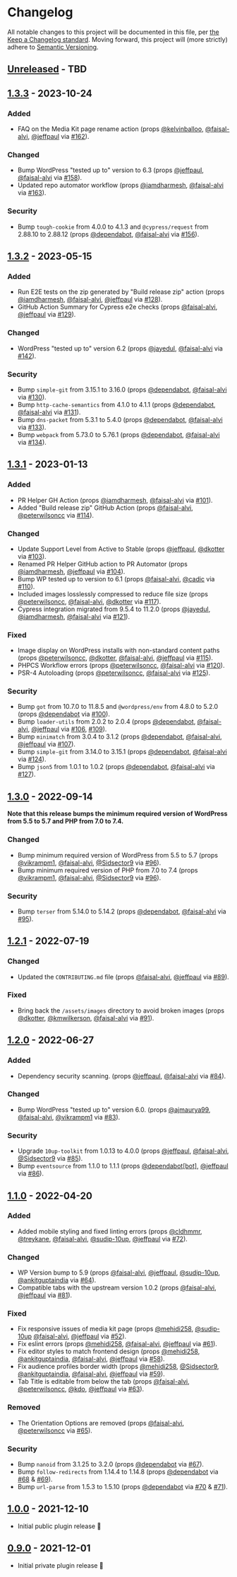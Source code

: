 # Changelog

All notable changes to this project will be documented in this file, per [the Keep a Changelog standard](http://keepachangelog.com/).  Moving forward, this project will (more strictly) adhere to [Semantic Versioning](http://semver.org/).

## [Unreleased] - TBD

## [1.3.3] - 2023-10-24
### Added
- FAQ on the Media Kit page rename action (props [@kelvinballoo](https://github.com/kelvinballoo), [@faisal-alvi](https://github.com/faisal-alvi), [@jeffpaul](https://github.com/jeffpaul) via [#162](https://github.com/10up/simple-local-avatars/pull/162)).

### Changed
- Bump WordPress "tested up to" version to 6.3 (props [@jeffpaul](https://github.com/jeffpaul), [@faisal-alvi](https://github.com/faisal-alvi) via [#158](https://github.com/10up/publisher-media-kit/pull/158)).
- Updated repo automator workflow (props [@iamdharmesh](https://github.com/iamdharmesh), [@faisal-alvi](https://github.com/faisal-alvi) via [#163](https://github.com/10up/simple-local-avatars/pull/163)).

### Security
- Bump `tough-cookie` from 4.0.0 to 4.1.3 and `@cypress/request` from 2.88.10 to 2.88.12 (props [@dependabot](https://github.com/dependabot), [@faisal-alvi](https://github.com/faisal-alvi) via [#156](https://github.com/10up/simple-local-avatars/pull/156)).

## [1.3.2] - 2023-05-15
### Added
- Run E2E tests on the zip generated by "Build release zip" action (props [@iamdharmesh](https://github.com/iamdharmesh), [@faisal-alvi](https://github.com/faisal-alvi), [@jeffpaul](https://github.com/jeffpaul) via [#128](https://github.com/10up/publisher-media-kit/pull/128)).
- GitHub Action Summary for Cypress e2e checks (props [@faisal-alvi](https://github.com/faisal-alvi), [@jeffpaul](https://github.com/jeffpaul) via [#129](https://github.com/10up/publisher-media-kit/pull/129)).

### Changed
- WordPress "tested up to" version 6.2 (props [@jayedul](https://github.com/jayedul), [@faisal-alvi](https://github.com/faisal-alvi) via [#142](https://github.com/10up/publisher-media-kit/pull/142)).

### Security
- Bump `simple-git` from 3.15.1 to 3.16.0 (props [@dependabot](https://github.com/dependabot), [@faisal-alvi](https://github.com/faisal-alvi) via [#130](https://github.com/10up/publisher-media-kit/pull/130)).
- Bump `http-cache-semantics` from 4.1.0 to 4.1.1 (props [@dependabot](https://github.com/dependabot), [@faisal-alvi](https://github.com/faisal-alvi) via [#131](https://github.com/10up/publisher-media-kit/pull/131)).
- Bump `dns-packet` from 5.3.1 to 5.4.0 (props [@dependabot](https://github.com/dependabot), [@faisal-alvi](https://github.com/faisal-alvi) via [#133](https://github.com/10up/publisher-media-kit/pull/133)).
- Bump `webpack` from 5.73.0 to 5.76.1 (props [@dependabot](https://github.com/dependabot), [@faisal-alvi](https://github.com/faisal-alvi) via [#134](https://github.com/10up/publisher-media-kit/pull/134)).

## [1.3.1] - 2023-01-13
### Added
- PR Helper GH Action (props [@iamdharmesh](https://github.com/iamdharmesh), [@faisal-alvi](https://github.com/faisal-alvi) via [#101](https://github.com/10up/publisher-media-kit/pull/101)).
- Added "Build release zip" GitHub Action (props [@faisal-alvi](https://github.com/faisal-alvi), [@peterwilsoncc](https://github.com/peterwilsoncc) via [#114](https://github.com/10up/publisher-media-kit/pull/114)).

### Changed
- Update Support Level from Active to Stable (props [@jeffpaul](https://github.com/jeffpaul), [@dkotter](https://github.com/dkotter) via [#103](https://github.com/10up/publisher-media-kit/pull/103)).
- Renamed PR Helper GitHub action to PR Automator (props [@iamdharmesh](https://github.com/iamdharmesh), [@jeffpaul](https://github.com/jeffpaul) via [#104](https://github.com/10up/publisher-media-kit/pull/104)).
- Bump WP tested up to version to 6.1 (props [@faisal-alvi](https://github.com/faisal-alvi), [@cadic](https://github.com/cadic) via [#110](https://github.com/10up/publisher-media-kit/pull/110)).
- Included images losslessly compressed to reduce file size (props [@peterwilsoncc](https://github.com/peterwilsoncc), [@faisal-alvi](https://github.com/faisal-alvi), [@dkotter](https://github.com/dkotter) via [#117](https://github.com/10up/publisher-media-kit/pull/117)).
- Cypress integration migrated from 9.5.4 to 11.2.0 (props [@jayedul](https://github.com/jayedul), [@iamdharmesh](https://github.com/iamdharmesh), [@faisal-alvi](https://github.com/faisal-alvi) via [#121](https://github.com/10up/publisher-media-kit/pull/121)).

### Fixed
- Image display on WordPress installs with non-standard content paths (props [@peterwilsoncc](https://github.com/peterwilsoncc), [@dkotter](https://github.com/dkotter), [@faisal-alvi](https://github.com/faisal-alvi), [@jeffpaul](https://github.com/jeffpaul) via [#115](https://github.com/10up/publisher-media-kit/pull/115)).
- PHPCS Workflow errors (props [@peterwilsoncc](https://github.com/peterwilsoncc), [@faisal-alvi](https://github.com/faisal-alvi) via [#120](https://github.com/10up/publisher-media-kit/pull/120)).
- PSR-4 Autoloading (props [@peterwilsoncc](https://github.com/peterwilsoncc), [@faisal-alvi](https://github.com/faisal-alvi) via [#125](https://github.com/10up/publisher-media-kit/pull/125)).

### Security
- Bump `got` from 10.7.0 to 11.8.5 and `@wordpress/env` from 4.8.0 to 5.2.0 (props [@dependabot](https://github.com/dependabot) via [#100](https://github.com/10up/publisher-media-kit/pull/100)).
- Bump `loader-utils` from 2.0.2 to 2.0.4 (props [@dependabot](https://github.com/dependabot), [@faisal-alvi](https://github.com/faisal-alvi), [@jeffpaul](https://github.com/jeffpaul) via [#106](https://github.com/10up/publisher-media-kit/pull/106), [#109](https://github.com/10up/publisher-media-kit/pull/109)).
- Bump `minimatch` from 3.0.4 to 3.1.2 (props [@dependabot](https://github.com/dependabot), [@faisal-alvi](https://github.com/faisal-alvi), [@jeffpaul](https://github.com/jeffpaul) via [#107](https://github.com/10up/publisher-media-kit/pull/107)).
- Bump `simple-git` from 3.14.0 to 3.15.1 (props [@dependabot](https://github.com/dependabot), [@faisal-alvi](https://github.com/faisal-alvi) via [#124](https://github.com/10up/publisher-media-kit/pull/124)).
- Bump `json5` from 1.0.1 to 1.0.2 (props [@dependabot](https://github.com/dependabot), [@faisal-alvi](https://github.com/faisal-alvi) via [#127](https://github.com/10up/publisher-media-kit/pull/127)).

## [1.3.0] - 2022-09-14
**Note that this release bumps the minimum required version of WordPress from 5.5 to 5.7 and PHP from 7.0 to 7.4.**

### Changed
- Bump minimum required version of WordPress from 5.5 to 5.7 (props [@vikrampm1](https://github.com/vikrampm1), [@faisal-alvi](https://github.com/faisal-alvi), [@Sidsector9](https://github.com/Sidsector9) via [#96](https://github.com/10up/publisher-media-kit/pull/96)).
- Bump minimum required version of PHP from 7.0 to 7.4 (props [@vikrampm1](https://github.com/vikrampm1), [@faisal-alvi](https://github.com/faisal-alvi), [@Sidsector9](https://github.com/Sidsector9) via [#96](https://github.com/10up/publisher-media-kit/pull/96)).

### Security
- Bump `terser` from 5.14.0 to 5.14.2 (props [@dependabot](https://github.com/apps/dependabot), [@faisal-alvi](https://github.com/faisal-alvi) via [#95](https://github.com/10up/publisher-media-kit/pull/95)).

## [1.2.1] - 2022-07-19
### Changed
- Updated the `CONTRIBUTING.md` file (props [@faisal-alvi](https://github.com/faisal-alvi), [@jeffpaul](https://github.com/jeffpaul) via [#89](https://github.com/10up/publisher-media-kit/pull/89)).

### Fixed
- Bring back the `/assets/images` directory to avoid broken images (props [@dkotter](https://github.com/dkotter), [@kmwilkerson](https://github.com/kmwilkerson), [@faisal-alvi](https://github.com/faisal-alvi) via [#91](https://github.com/10up/publisher-media-kit/pull/91)).

## [1.2.0] - 2022-06-27
### Added
- Dependency security scanning. (props [@jeffpaul](https://github.com/jeffpaul), [@faisal-alvi](https://github.com/faisal-alvi) via [#84](https://github.com/10up/publisher-media-kit/pull/84)).

### Changed
- Bump WordPress "tested up to" version 6.0. (props [@ajmaurya99](https://github.com/ajmaurya99), [@faisal-alvi](https://github.com/faisal-alvi), [@vikrampm1](https://github.com/vikrampm1) via [#83](https://github.com/10up/publisher-media-kit/pull/83)).

### Security
- Upgrade `10up-toolkit` from 1.0.13 to 4.0.0 (props [@jeffpaul](https://github.com/jeffpaul), [@faisal-alvi](https://github.com/faisal-alvi), [@Sidsector9](https://github.com/Sidsector9) via [#85](https://github.com/10up/publisher-media-kit/pull/85)).
- Bump `eventsource` from 1.1.0 to 1.1.1 (props [@dependabot[bot]](https://github.com/apps/dependabot), [@jeffpaul](https://github.com/jeffpaul) via [#86](https://github.com/10up/publisher-media-kit/pull/86)).

## [1.1.0] - 2022-04-20
### Added
- Added mobile styling and fixed linting errors (props [@cldhmmr](https://github.com/cldhmmr), [@treykane](https://github.com/treykane), [@faisal-alvi](https://github.com/faisal-alvi), [@sudip-10up](https://github.com/sudip-10up), [@jeffpaul](https://github.com/jeffpaul) via [#72](https://github.com/10up/publisher-media-kit/pull/72)).

### Changed
- WP Version bump to 5.9 (props [@faisal-alvi](https://github.com/faisal-alvi), [@jeffpaul](https://github.com/jeffpaul), [@sudip-10up](https://github.com/sudip-10up), [@ankitguptaindia](https://github.com/ankitguptaindia) via [#64](https://github.com/10up/publisher-media-kit/pull/64)).
- Compatible tabs with the upstream version 1.0.2 (props [@faisal-alvi](https://github.com/faisal-alvi), [@jeffpaul](https://github.com/jeffpaul) via [#81](https://github.com/10up/publisher-media-kit/pull/81)).

### Fixed
- Fix responsive issues of media kit page (props [@mehidi258](https://github.com/mehidi258), [@sudip-10up](https://github.com/sudip-10up) [@faisal-alvi](https://github.com/faisal-alvi), [@jeffpaul](https://github.com/jeffpaul) via [#52](https://github.com/10up/publisher-media-kit/pull/52)).
- Fix eslint errors (props [@mehidi258](https://github.com/mehidi258), [@faisal-alvi](https://github.com/faisal-alvi), [@jeffpaul](https://github.com/jeffpaul) via [#61](https://github.com/10up/publisher-media-kit/pull/61)).
- Fix editor styles to match frontend design (props [@mehidi258](https://github.com/mehidi258), [@ankitguptaindia](https://github.com/ankitguptaindia), [@faisal-alvi](https://github.com/faisal-alvi), [@jeffpaul](https://github.com/jeffpaul) via [#58](https://github.com/10up/publisher-media-kit/pull/58)).
- Fix audience profiles border width (props [@mehidi258](https://github.com/mehidi258), [@Sidsector9](https://github.com/Sidsector9), [@ankitguptaindia](https://github.com/ankitguptaindia), [@faisal-alvi](https://github.com/faisal-alvi), [@jeffpaul](https://github.com/jeffpaul) via [#59](https://github.com/10up/publisher-media-kit/pull/59)).
- Tab Title is editable from below the tab (props [@faisal-alvi](https://github.com/faisal-alvi), [@peterwilsoncc](https://github.com/peterwilsoncc), [@kdo](https://github.com/kdo), [@jeffpaul](https://github.com/jeffpaul) via [#63](https://github.com/10up/publisher-media-kit/pull/63)).

### Removed
- The Orientation Options are removed (props [@faisal-alvi](https://github.com/faisal-alvi), [@peterwilsoncc](https://github.com/peterwilsoncc) via [#65](https://github.com/10up/publisher-media-kit/pull/65)).

### Security
- Bump `nanoid` from 3.1.25 to 3.2.0 (props [@dependabot](https://github.com/apps/dependabot) via [#67](https://github.com/10up/publisher-media-kit/pull/67)).
- Bump `follow-redirects` from 1.14.4 to 1.14.8 (props [@dependabot](https://github.com/apps/dependabot) via [#68](https://github.com/10up/publisher-media-kit/pull/68) & [#69](https://github.com/10up/publisher-media-kit/pull/69)).
- Bump `url-parse` from 1.5.3 to 1.5.10 (props [@dependabot](https://github.com/apps/dependabot) via [#70](https://github.com/10up/publisher-media-kit/pull/70) & [#71](https://github.com/10up/publisher-media-kit/pull/71)).

## [1.0.0] - 2021-12-10
- Initial public plugin release 🎉

## [0.9.0] - 2021-12-01
- Initial private plugin release 🎉

[Unreleased]: https://github.com/10up/publisher-media-kit/compare/trunk...develop
[1.3.3]: https://github.com/10up/publisher-media-kit/compare/1.3.2...1.3.3
[1.3.2]: https://github.com/10up/publisher-media-kit/compare/1.3.1...1.3.2
[1.3.1]: https://github.com/10up/publisher-media-kit/compare/1.3.0...1.3.1
[1.3.0]: https://github.com/10up/publisher-media-kit/compare/1.2.1...1.3.0
[1.2.1]: https://github.com/10up/publisher-media-kit/compare/1.2.0...1.2.1
[1.2.0]: https://github.com/10up/publisher-media-kit/compare/1.1.0...1.2.0
[1.1.0]: https://github.com/10up/publisher-media-kit/compare/1.0.0...1.1.0
[1.0.0]: https://github.com/10up/publisher-media-kit/compare/0.9.0...1.0.0
[0.9.0]: https://github.com/10up/publisher-media-kit/tree/0.9.0

